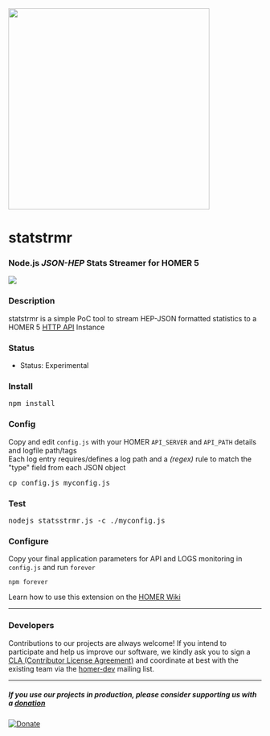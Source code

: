 <img src="https://i.imgur.com/scqdu3p.png" width="400">

# statstrmr
### Node.js _JSON-HEP_ Stats Streamer for HOMER 5

<img src="http://i.imgur.com/74Gswvq.gif" />

### Description

statstrmr is a simple PoC tool to stream HEP-JSON formatted statistics to a HOMER 5 [HTTP API](https://github.com/sipcapture/homer/wiki/Example%3A-CustomStats) Instance

### Status

* Status: Experimental

### Install
<pre>
npm install
</pre>

### Config
Copy and edit ```config.js``` with your HOMER ```API_SERVER``` and ```API_PATH``` details and logfile path/tags<br>
Each log entry requires/defines a log path and a _(regex)_ rule to match the "type" field from each JSON object
<pre>
cp config.js myconfig.js
</pre>

### Test
<pre>
nodejs statsstrmr.js -c ./myconfig.js
</pre>

### Configure
Copy your final application parameters for API and LOGS monitoring in ```config.js``` and run ```forever```
```
npm forever
```

Learn how to use this extension on the [HOMER Wiki](https://github.com/sipcapture/homer/wiki/Example%3A-CustomStats)


---------

### Developers
Contributions to our projects are always welcome! If you intend to participate and help us improve our software, we kindly ask you to sign a [CLA (Contributor License Agreement)](http://cla.qxip.net) and coordinate at best with the existing team via the [homer-dev](http://groups.google.com/group/homer-dev) mailing list.


----------


##### If you use our projects in production, please consider supporting us with a [donation](https://www.paypal.com/cgi-bin/webscr?cmd=_donations&business=donation%40sipcapture%2eorg&lc=US&item_name=SIPCAPTURE&no_note=0&currency_code=EUR&bn=PP%2dDonationsBF%3abtn_donateCC_LG%2egif%3aNonHostedGuest)

[![Donate](https://www.paypalobjects.com/en_US/i/btn/btn_donateCC_LG.gif)](https://www.paypal.com/cgi-bin/webscr?cmd=_donations&business=donation%40sipcapture%2eorg&lc=US&item_name=SIPCAPTURE&no_note=0&currency_code=EUR&bn=PP%2dDonationsBF%3abtn_donateCC_LG%2egif%3aNonHostedGuest)



